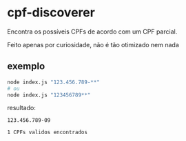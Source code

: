 # cpf-discoverer

Encontra os possíveis CPFs de acordo com um CPF parcial.

Feito apenas por curiosidade, não é tão otimizado nem nada


## exemplo

```sh
node index.js "123.456.789-**"
# ou
node index.js "123456789**"
```

resultado:
```
123.456.789-09

1 CPFs validos encontrados
```
